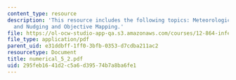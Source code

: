 ```yaml
---
content_type: resource
description: 'This resource includes the following topics: Meteorological Assimilation,
  and Nudging and Objective Mapping.'
file: https://ol-ocw-studio-app-qa.s3.amazonaws.com/courses/12-864-inference-from-data-and-models-spring-2005/295feb1641d2c5a6d39574b7a8ba6fe1_numerical_5_2.pdf
file_type: application/pdf
parent_uid: e31ddbff-1ff0-3bfb-0353-d7cdba211ac2
resourcetype: Document
title: numerical_5_2.pdf
uid: 295feb16-41d2-c5a6-d395-74b7a8ba6fe1
---
```

